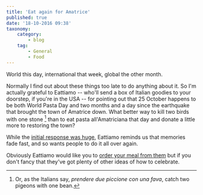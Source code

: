 ```yaml
---
title: 'Eat again for Amatrice'
published: true
date: '18-10-2016 09:38'
taxonomy:
    category:
        - blog
    tag:
        - General
        - Food
---
```


World this day, international that week, global the other month. 

Normally I find out about these things too late to do anything about it. So I'm actually grateful to Eattiamo -- who'll send a box of Italian goodies to your doorstep, if you're in the USA -- for pointing out that 25 October happens to be both World Pasta Day and two months and a day since the earthquake that brought the town of Amatrice down. What better way to kill two birds with one stone [^1] than to eat pasta all'Amatriciana that day and donate a little more to restoring the town?

While the [initial response was huge](http://www.npr.org/sections/thesalt/2016/08/25/491370926/food-world-rallies-for-quake-hit-amatrice-home-of-famous-pasta-dish), Eattiamo reminds us that memories fade fast, and so wants people to do it all over again.

Obviously Eattiamo would like you to [order your meal from them](https://us.eattiamo.com/world-pasta-day-pasta-allamatriciana-amatrice) but if you don't fancy that they've got plenty of other ideas of how to celebrate.

[^1]: Or, as the Italians say, _prendere due piccione con una fava_, catch two pigeons with one bean.